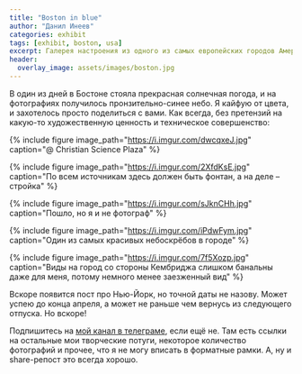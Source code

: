 ```yaml
---
title: "Boston in blue"
author: "Данил Инеев"
categories: exhibit
tags: [exhibit, boston, usa]
excerpt: Галерея настроения из одного из самых европейских городов Америки
header:
  overlay_image: assets/images/boston.jpg
---
```


В один из дней в Бостоне стояла прекрасная солнечная погода, и на фотографиях получилось пронзительно-синее небо. Я кайфую от цвета, и захотелось просто поделиться с вами. Как всегда, без претензий на какую-то художественную ценность и техническое совершенство:

{% include figure image_path="https://i.imgur.com/dwcqxeJ.jpg" caption="@ Christian Science Plaza" %}

{% include figure image_path="https://i.imgur.com/2XfdKsE.jpg" caption="По всем источникам здесь должен быть фонтан, а на деле – стройка" %}

{% include figure image_path="https://i.imgur.com/sJknCHh.jpg" caption="Пошло, но я и не фотограф" %}

{% include figure image_path="https://i.imgur.com/iPdwFym.jpg" caption="Один из самых красивых небоскрёбов в городе" %}

{% include figure image_path="https://i.imgur.com/7f5Xozp.jpg" caption="Виды на город со стороны Кембриджа слишком банальны даже для меня, потому немного менее заезженный вид" %}

Вскоре появится пост про Нью-Йорк, но точной даты не назову. Может успею до конца апреля, а может не раньше чем вернусь из следующего отпуска. Но вскоре!

Подпишитесь на [мой канал в телеграме](https://t.me/notreally), если ещё не. Там есть ссылки на остальные мои творческие потуги, некоторое количество фотографий и прочее, что я не могу вписать в форматные рамки. А, ну и share-репост это всегда хорошо.
